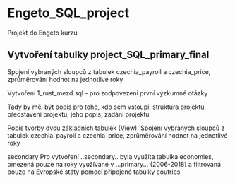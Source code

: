 # Engeto_SQL_project
Projekt do Engeto kurzu
## Vytvoření tabulky project_SQL_primary_final
Spojení vybraných sloupců z tabulek czechia_payroll a czechia_price, 
zprůměrování hodnot na jednotlivé roky

Vytvoření 1_rust_mezd.sql - pro zodpovezeni první výzkumné otázky

Tady by měl být popis pro toho, kdo sem vstoupí: struktura projektu, představení projektu, jeho popis, zadání projektu



Popis tvorby dvou základních tabulek (View):
Spojení vybraných sloupců z tabulek czechia_payroll a czechia_price, 
zprůměrování hodnot na jednotlivé roky


secondary
Pro vytvoření ..secondary.. byla využita tabulka economies, omezená pouze na roky využívané v ...primary... (2006-2018) 
a filtrovaná pouze na Evropské státy pomocí připojené tabulky coutries